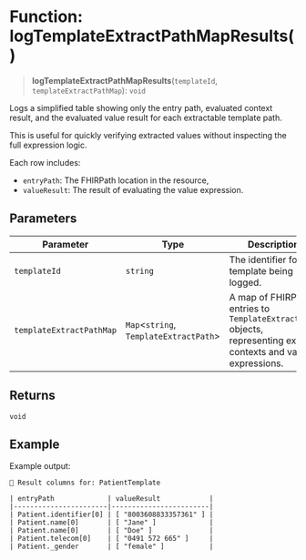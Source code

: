 # Function: logTemplateExtractPathMapResults()

> **logTemplateExtractPathMapResults**(`templateId`, `templateExtractPathMap`): `void`

Logs a simplified table showing only the entry path, evaluated context result,
and the evaluated value result for each extractable template path.

This is useful for quickly verifying extracted values without inspecting the full expression logic.

Each row includes:
- `entryPath`: The FHIRPath location in the resource,
- `valueResult`: The result of evaluating the value expression.

## Parameters

| Parameter | Type | Description |
| ------ | ------ | ------ |
| `templateId` | `string` | The identifier for the template being logged. |
| `templateExtractPathMap` | `Map`\<`string`, `TemplateExtractPath`\> | A map of FHIRPath entries to `TemplateExtractPath` objects, representing extract contexts and value expressions. |

## Returns

`void`

## Example

Example output:

```
🔹 Result columns for: PatientTemplate

| entryPath             | valueResult            |
|-----------------------|------------------------|
| Patient.identifier[0] | [ "8003608833357361" ] |
| Patient.name[0]       | [ "Jane" ]             |
| Patient.name[0]       | [ "Doe" ]              |
| Patient.telecom[0]    | [ "0491 572 665" ]     |
| Patient._gender       | [ "female" ]           |
```
